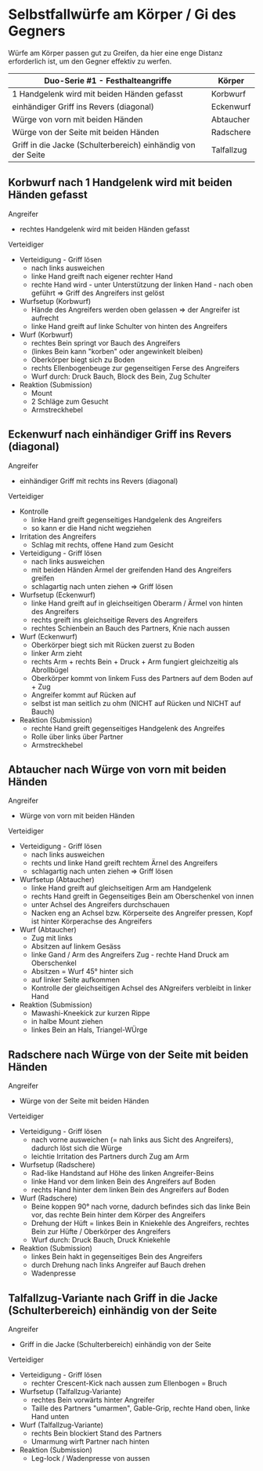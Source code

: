 # Selbstfallwürfe am Körper / Gi des Gegners

Würfe am Körper passen gut zu Greifen, da hier eine enge Distanz erforderlich ist, um den Gegner effektiv zu werfen.

| Duo-Serie #1 - Festhalteangriffe                             | Körper       |
|--------------------------------------------------------------|--------------|
| 1 Handgelenk wird mit beiden Händen gefasst                  | Korbwurf     |
| einhändiger Griff ins Revers (diagonal)                      | Eckenwurf    |
| Würge von vorn mit beiden Händen                             | Abtaucher    |
| Würge von der Seite mit beiden Händen                        | Radschere    |
| Griff in die Jacke (Schulterbereich) einhändig von der Seite | Talfallzug   |

## Korbwurf nach 1 Handgelenk wird mit beiden Händen gefasst

Angreifer

* rechtes Handgelenk wird mit beiden Händen gefasst

Verteidiger

* Verteidigung - Griff lösen
    * nach links ausweichen
    * linke Hand greift nach eigener rechter Hand
    * rechte Hand wird - unter Unterstützung der linken Hand - nach oben geführt => Griff des Angreifers inst gelöst
* Wurfsetup (Korbwurf)
    * Hände des Angreifers werden oben gelassen => der Angreifer ist aufrecht
    * linke Hand greift auf linke Schulter von hinten des Angreifers
* Wurf (Korbwurf)
    * rechtes Bein springt vor Bauch des Angreifers
    * (linkes Bein kann "korben" oder angewinkelt bleiben)
    * Oberkörper biegt sich zu Boden
    * rechts Ellenbogenbeuge zur gegenseitigen Ferse des Angreifers
    * Wurf durch: Druck Bauch, Block des Bein, Zug Schulter
* Reaktion (Submission)
    * Mount
    * 2 Schläge zum Gesucht
    * Armstreckhebel

## Eckenwurf nach einhändiger Griff ins Revers (diagonal)

Angreifer

* einhändiger Griff mit rechts ins Revers (diagonal)

Verteidiger

* Kontrolle
    * linke Hand greift gegenseitiges Handgelenk des Angreifers
    * so kann er die Hand nicht wegziehen
* Irritation des Angreifers
    * Schlag mit rechts, offene Hand zum Gesicht
* Verteidigung - Griff lösen
    * nach links ausweichen
    * mit beiden Händen Ärmel der greifenden Hand des Angreifers greifen
    * schlagartig nach unten ziehen => Griff lösen
* Wurfsetup (Eckenwurf)
    * linke Hand greift auf in gleichseitigen Oberarm / Ärmel von hinten des Angreifers
    * rechts greift ins gleichseitige Revers des Angreifers
    * rechtes Schienbein an Bauch des Partners, Knie nach aussen
* Wurf (Eckenwurf)
    * Oberkörper biegt sich mit Rücken zuerst zu Boden
    * linker Arm zieht
    * rechts Arm + rechts Bein + Druck + Arm fungiert gleichzeitig als Abrollbügel
    * Oberkörper kommt von linkem Fuss des Partners auf dem Boden auf + Zug
    * Angreifer kommt auf Rücken auf
    * selbst ist man seitlich zu ohm (NICHT auf Rücken und NICHT auf Bauch)
* Reaktion (Submission)
    * rechte Hand greift gegenseitiges Handgelenk des Angreifes
    * Rolle über links über Partner
    * Armstreckhebel

## Abtaucher nach Würge von vorn mit beiden Händen

Angreifer

* Würge von vorn mit beiden Händen

Verteidiger

* Verteidigung - Griff lösen
    * nach links ausweichen
    * rechts und linke Hand greift rechtem Ärnel des Angreifers
    * schlagartig nach unten ziehen => Griff lösen
* Wurfsetup (Abtaucher)
    * linke Hand greift auf gleichseitigen Arm am Handgelenk
    * rechts Hand greift in Gegenseitiges Bein am Oberschenkel von innen
    * unter Achsel des Angreifers durchschauen
    * Nacken eng an Achsel bzw. Körperseite des Angreifer pressen, Kopf ist hinter Körperachse des Angreifers
* Wurf (Abtaucher)
    * Zug mit links
    * Absitzen auf linkem Gesäss
    * linke Gand / Arm des Angreifers Zug - rechte Hand Druck am Oberschenkel
    * Absitzen = Wurf 45° hinter sich
    * auf linker Seite aufkommen
    * Kontrolle der gleichseitigen Achsel des ANgreifers verbleibt in linker Hand
* Reaktion (Submission)
    * Mawashi-Kneekick zur kurzen Rippe
    * in halbe Mount ziehen
    * linkes Bein an Hals, Triangel-WÜrge

## Radschere nach Würge von der Seite mit beiden Händen

Angreifer

* Würge von der Seite mit beiden Händen

Verteidiger

* Verteidigung - Griff lösen
    * nach vorne ausweichen (= nah links aus Sicht des Angreifers), dadurch löst sich die Würge
    * leichtie Irritation des Partners durch Zug am Arm
* Wurfsetup (Radschere)
    * Rad-like Handstand auf Höhe des linken Angreifer-Beins
    * linke Hand vor dem linken Bein des Angreifers auf Boden
    * rechts Hand hinter dem linken Bein des Angreifers auf Boden
* Wurf (Radschere)
    * Beine koppen 90° nach vorne, dadurch befindes sich das linke Bein vor, das rechte Bein hinter dem Körper des Angreifers
    * Drehung der Hüft = linkes Bein in Kniekehle des Angreifers, rechtes Bein zur Hüfte / Oberkörper des Angreifers
    * Wurf durch: Druck Bauch, Druck Kniekehle
* Reaktion (Submission)
    * linkes Bein hakt in gegenseitiges Bein des Angreifers
    * durch Drehung nach links Angreifer auf Bauch drehen
    * Wadenpresse

## Talfallzug-Variante nach Griff in die Jacke (Schulterbereich) einhändig von der Seite

Angreifer

* Griff in die Jacke (Schulterbereich) einhändig von der Seite

Verteidiger

* Verteidigung - Griff lösen
    * rechter Crescent-Kick nach aussen zum Ellenbogen = Bruch
* Wurfsetup (Talfallzug-Variante)
    * rechtes Bein vorwärts hinter Angreifer
    * Taille des Partners "umarmen", Gable-Grip, rechte Hand oben, linke Hand unten
* Wurf (Talfallzug-Variante)
    * rechts Bein blockiert Stand des Partners
    * Umarmung wirft Partner nach hinten
* Reaktion (Submission)
    * Leg-lock / Wadenpresse von aussen
